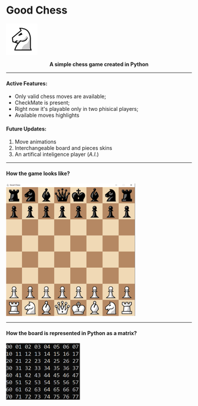 # Good Chess

<img src="https://github.com/t0ry003/ChessEngine/blob/master/Documentation/icon-big.png" alt="GoodChess" width="85"/> </br> <center>**A simple chess game created in Python**</center>

------------
#### Active Features:
- Only valid chess moves are available;
- CheckMate is present;
- Right now it's playable only in two phisical players;
- Available moves highlights

#### Future Updates:
1. Move animations
2. Interchangeable board and pieces skins
2. An artifical inteligence player (*A.I.*)

------------

#### How the game looks like?
<img src="https://github.com/t0ry003/ChessEngine/blob/master/Documentation/board.png" alt="BoardScreenshot" width="350"/>

------------

#### How the board is represented in Python as a matrix?
<img src="https://github.com/t0ry003/ChessEngine/blob/master/Documentation/board-numbering.png" alt="BoardNumbering" width="200"/>

